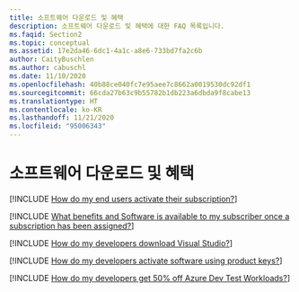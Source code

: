 ```yaml
---
title: 소프트웨어 다운로드 및 혜택
description: 소프트웨어 다운로드 및 혜택에 대한 FAQ 목록입니다.
ms.faqid: Section2
ms.topic: conceptual
ms.assetid: 17e2da46-6dc1-4a1c-a8e6-733bd7fa2c6b
author: CaityBuschlen
ms.author: cabuschl
ms.date: 11/10/2020
ms.openlocfilehash: 40b88ce040fc7e95aee7c8662a0019530dc92df1
ms.sourcegitcommit: 66cda27b63c9b55782b1db223a6dbda9f8cabe13
ms.translationtype: HT
ms.contentlocale: ko-KR
ms.lasthandoff: 11/21/2020
ms.locfileid: "95006343"
---
```

# <a name="software-downloads-and-benefits"></a>소프트웨어 다운로드 및 혜택

[!INCLUDE [How do my end users activate their subscription?](includes/activate-subscriptions.md)]

[!INCLUDE [What benefits and Software is available to my subscriber once a subscription has been assigned?](includes/available-benefits.md)]

[!INCLUDE [How do my developers download Visual Studio?](includes/download-visual-studio.md)]

[!INCLUDE [How do my developers activate software using product keys?](includes/activate-with-product-keys.md)]

[!INCLUDE [How do my developers get 50% off Azure Dev Test Workloads?](includes/azure-dev-test-discount.md)]
